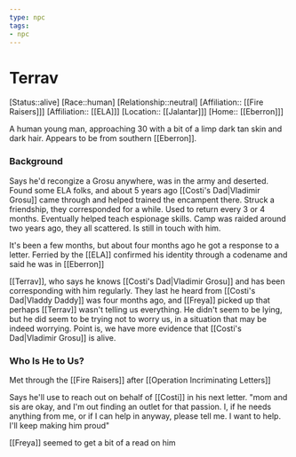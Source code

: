 ```yaml
---
type: npc
tags: 
- npc
---
```


# Terrav
[Status::alive]
[Race::human]
[Relationship::neutral]
[Affiliation:: [[Fire Raisers]]]
[Affiliation:: [[ELA]]]
[Location:: [[Jalantar]]]
[Home:: [[Eberron]]]

A human young man, approaching 30 with a bit of a limp dark tan skin and dark hair. Appears to be from southern [[Eberron]]. 

### Background
Says he'd recongize a Grosu anywhere, was in the army and deserted. Found some ELA folks, and about 5 years ago [[Costi's Dad|Vladimir Grosu]] came through and helped trained the encampent there. Struck a friendship, they corresponded for a while. Used to return every 3 or 4 months. Eventually helped teach espionage skills. Camp was raided around two years ago, they all scattered. Is still in touch with him. 

It's been a few months, but about four months ago he got a response to a letter. Ferried by the [[ELA]] confirmed his identity through a codename and said he was in [[Eberron]]

[[Terrav]], who says he knows [[Costi's Dad|Vladimir Grosu]] and has been corresponding with him regularly. They last he heard from [[Costi's Dad|Vladdy Daddy]] was four months ago, and [[Freya]] picked up that perhaps [[Terrav]] wasn't telling us everything. He didn't seem to be lying, but he did seem to be trying not to worry us, in a situation that may be indeed worrying. Point is, we have more evidence that [[Costi's Dad|Vladimir Grosu]] is alive.

### Who Is He to Us?
Met through the [[Fire Raisers]] after [[Operation Incriminating Letters]]

Says he'll use to reach out on behalf of [[Costi]] in his next letter. 
	"mom and sis are okay, and I'm out finding an outlet for that passion. I, if he needs anything from me, or if I can help in anyway, please tell me. I want to help. I'll keep making him proud"

[[Freya]] seemed to get a bit of a read on him

